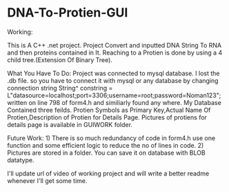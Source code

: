 # DNA-To-Protien-GUI

Working:

This is A C++ .net project.
Project Convert and inputted DNA String To RNA and then proteins contained in It.
Reaching to a Protien is done by using a 4 child tree.(Extension Of Binary Tree).


What You Have To Do:
Project was connected to mysql database. I lost the .db file. so you have to connect it with mysql or any database by changing connection string 
	String^ constring = L"datasource=localhost;port=3306;username=root;password=Noman123";
written on line 798 of form4.h and similiarly found any where. My Database Contained three feilds. Protien Symbols as Primary Key,Actual Name Of Protien,Description of Protien for Details Page.
Pictures of protiens for details page is available in GUIWORK folder.




Future Work:
1)
There is so much redundancy of code in form4.h
use one function and some efficient logic to reduce the no of lines in code.
2)
Pictures are stored in a folder. You can save it on database with BLOB datatype.

I'll update url of video of working project and will write a better readme whenever I'll get some time.
